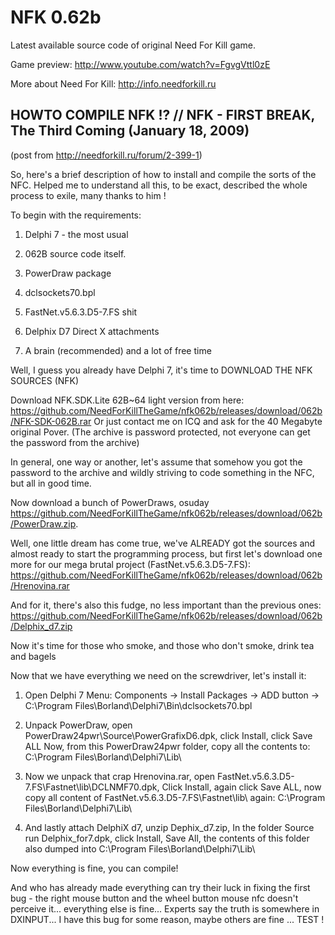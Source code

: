# NFK 0.62b

Latest available source code of original Need For Kill game.

Game preview: http://www.youtube.com/watch?v=FgvgVttl0zE

More about Need For Kill: http://info.needforkill.ru

## HOWTO COMPILE NFK !? // NFK - FIRST BREAK, The Third Coming (January 18, 2009)
(post from http://needforkill.ru/forum/2-399-1)

So, here's a brief description of how to install and compile the sorts of the NFC.
Helped me to understand all this, to be exact, described the whole process to exile, many thanks to him !

To begin with the requirements:
1. Delphi 7 - the most usual

2. 062B source code itself.

3. PowerDraw package

4. dclsockets70.bpl

5. FastNet.v5.6.3.D5-7.FS shit

6. Delphix D7 Direct X attachments

7. A brain (recommended) and a lot of free time

Well, I guess you already have Delphi 7, it's time to DOWNLOAD THE NFK SOURCES (NFK)

Download NFK.SDK.Lite 62B~64 light version from here: https://github.com/NeedForKillTheGame/nfk062b/releases/download/062b/NFK-SDK-062B.rar
Or just contact me on ICQ and ask for the 40 Megabyte original Pover. (The archive is password protected, not everyone can get the password from the archive)

In general, one way or another, let's assume that somehow you got the password to the archive
and wildly striving to code something in the NFC, but all in good time.

Now download a bunch of PowerDraws, osuday https://github.com/NeedForKillTheGame/nfk062b/releases/download/062b/PowerDraw.zip.

Well, one little dream has come true, we've ALREADY got the sources
and almost ready to start the programming process, but first let's download one more
for our mega brutal project (FastNet.v5.6.3.D5-7.FS): https://github.com/NeedForKillTheGame/nfk062b/releases/download/062b/Hrenovina.rar

And for it, there's also this fudge, no less important than the previous ones: https://github.com/NeedForKillTheGame/nfk062b/releases/download/062b/Delphix_d7.zip

Now it's time for those who smoke, and those who don't smoke, drink tea and bagels

Now that we have everything we need on the screwdriver, let's install it:

1) Open Delphi 7 Menu: Components -> Install Packages -> ADD button
   -> C:\Program Files\Borland\Delphi7\Bin\dclsockets70.bpl

2) Unpack PowerDraw, open PowerDraw24pwr\Source\PowerGrafixD6.dpk, click Install, click Save ALL
   Now, from this PowerDraw24pwr folder, copy all the contents to:
   C:\Program Files\Borland\Delphi7\Lib\

3) Now we unpack that crap Hrenovina.rar, open FastNet.v5.6.3.D5-7.FS\Fastnet\lib\DCLNMF70.dpk,
   Click Install, again click Save ALL, now copy all content of FastNet.v5.6.3.D5-7.FS\Fastnet\lib\ again:
   C:\Program Files\Borland\Delphi7\Lib\

4) And lastly attach DelphiX d7, unzip Dephix_d7.zip,
   In the folder Source run Delphix_for7.dpk, click Install, Save All, the contents of this folder also dumped into
   C:\Program Files\Borland\Delphi7\Lib\

Now everything is fine, you can compile!


And who has already made everything can try their luck in fixing the first bug - the right mouse button and the wheel button
mouse nfc doesn't perceive it... everything else is fine... Experts say the truth is somewhere in DXINPUT...
I have this bug for some reason, maybe others are fine ... TEST !

